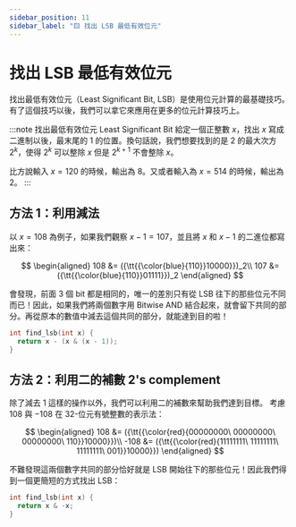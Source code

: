 ```yaml
---
sidebar_position: 11
sidebar_label: "🟨 找出 LSB 最低有效位元"
---
```


# 找出 LSB 最低有效位元

找出最低有效位元（Least Significant Bit, LSB）是使用位元計算的最基礎技巧。有了這個技巧以後，我們可以拿它來應用在更多的位元計算技巧上。

:::note 找出最低有效位元 Least Significant Bit
給定一個正整數 $x$，找出 $x$ 寫成二進制以後，最末尾的 1 的位置。換句話說，我們想要找到的是 2 的最大次方 $2^k$，使得 $2^k$ 可以整除 $x$ 但是 $2^{k+1}$ 不會整除 $x$。

比方說輸入 $x=120$ 的時候，輸出為 $8$。又或者輸入為 $x=514$ 的時候，輸出為 $2$。
:::

## 方法 1：利用減法

以 $x=108$ 為例子，如果我們觀察 $x-1=107$，並且將 $x$ 和 $x-1$ 的二進位都寫出來：

$$
\begin{aligned}
108 &= ({\tt{{\color{blue}{110}}10000}})_2\\
107 &= ({\tt{{\color{blue}{110}}01111}})_2
\end{aligned}
$$

會發現，前面 3 個 bit 都是相同的，唯一的差別只有從 LSB 往下的那些位元不同而已！因此，如果我們將兩個數字用 Bitwise AND 結合起來，就會留下共同的部分。再從原本的數值中減去這個共同的部分，就能達到目的啦！

```cpp
int find_lsb(int x) {
  return x - (x & (x - 1));
}
```

## 方法 2：利用二的補數 2's complement

除了減去 1 這樣的操作以外，我們可以利用二的補數來幫助我們達到目標。
考慮 $108$ 與 $-108$ 在 32-位元有號整數的表示法：

$$
\begin{aligned}
108 &= ({\tt{{\color{red}{00000000\ 00000000\ 00000000\ 110}}10000}})\\
-108 &= ({\tt{{\color{red}{11111111\ 11111111\ 11111111\ 001}}10000}})
\end{aligned}
$$

不難發現這兩個數字共同的部分恰好就是 LSB 開始往下的那些位元！因此我們得到一個更簡短的方式找出 LSB：

```cpp
int find_lsb(int x) {
  return x & -x;
}
```